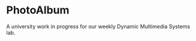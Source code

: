 PhotoAlbum
==========

A university work in progress for our weekly Dynamic Multimedia Systems lab.
